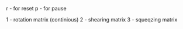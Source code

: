 r - for reset 
p - for pause 


1 - rotation matrix (continious)
2 - shearing matrix 
3 - squeqzing matrix 
